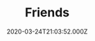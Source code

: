 ---
title: "Friends"
date: 2020-03-24T21:03:52.000Z
permalink: /almanac/tv/2020-03-24-friends/index.html
season: 1-10
rating: 3
---